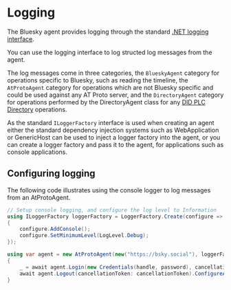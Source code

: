 # <a name="logging">Logging</a>

The Bluesky agent provides logging through the standard [.NET logging interface](https://learn.microsoft.com/en-us/dotnet/core/extensions/logging?tabs=command-line).

You can use the logging interface to log structed log messages from the agent.

The log messages come in three categories, the `BlueskyAgent` category for operations specific to Bluesky, such as reading the timeline,
the `AtProtoAgent` category for operations which are not Bluesky specific and could be used against any AT Proto server, and the
`DirectoryAgent` category for operations performed by the DirectoryAgent class for any [DID PLC Directory](https://web.plc.directory/) operations.

As the standard `ILoggerFactory` interface is used when creating an agent either the standard dependency injection systems such as WebApplication or
GenericHost can be used to inject a logger factory into the agent, or you can create a logger factory and pass it to the agent, for applications such
as console applications.

## <a name="configuring">Configuring logging</a>

The following code illustrates using the console logger to log messages from an AtProtoAgent.

```c#
// Setup console logging, and configure the log level to Information
using ILoggerFactory loggerFactory = LoggerFactory.Create(configure =>
{
    configure.AddConsole();
    configure.SetMinimumLevel(LogLevel.Debug);
});

using var agent = new AtProtoAgent(new("https://bsky.social"), loggerFactory: loggerFactory);
{
    _ = await agent.Login(new Credentials(handle, password), cancellationToken: cancellationToken).ConfigureAwait(false);
    await agent.Logout(cancellationToken: cancellationToken).ConfigureAwait(false);
}

```
